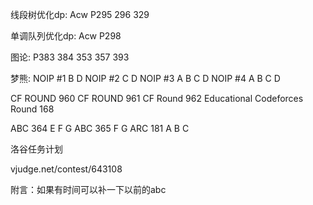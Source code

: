 线段树优化dp:
Acw P295 296 329

单调队列优化dp:
Acw P298

图论:
P383 384 353 357 393

梦熊:
NOIP #1 B D
NOIP #2 C D
NOIP #3 A B C D
NOIP #4 A B C D

CF ROUND 960
CF ROUND 961
CF Round 962
Educational Codeforces Round 168

ABC 364 E F G
ABC 365 F G
ARC 181 A B C

洛谷任务计划

vjudge.net/contest/643108

附言：如果有时间可以补一下以前的abc
